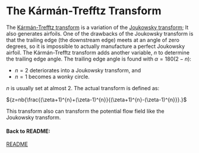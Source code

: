 # The Kármán-Trefftz Transform

The [Kármán-Trefftz transform](https://en.wikipedia.org/wiki/Joukowsky_transform#K%C3%A1rm%C3%A1n%E2%80%93Trefftz_transform) is a variation of the [Joukowsky transform](joukowsky.md); It also generates airfoils. One of the drawbacks of the Joukowsky transform is that the trailing edge (the downstream edge) meets at an angle of zero degrees, so it is impossible to actually manufacture a perfect Joukowsky airfoil. The Kármán-Trefftz transform adds another variable, ${n}$ to determine the trailing edge angle. The trailing edge angle is found with ${\alpha=180{(2-n)}}$:  

 - ${n=2}$ deteriorates into a Joukowsky transform, and
 - ${n=1}$ becomes a wonky circle.

${n}$ is usually set at almost ${2}$. The actual transform is defined as: 

${z=nb{\frac{(\zeta+1)^{n}+(\zeta-1)^{n}}{(\zeta+1)^{n}-(\zeta-1)^{n}}}.}$

This transform also can transform the potential flow field like the Joukowsky transform.

#### Back to README:

[README](../README.md)